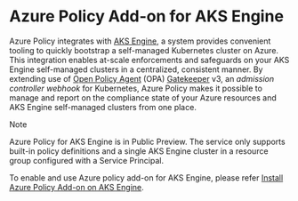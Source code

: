 # Azure Policy Add-on for AKS Engine

Azure Policy integrates with [AKS Engine](https://github.com/Azure/aks-engine/blob/master/docs/README.md), a system provides convenient tooling to quickly bootstrap a self-managed Kubernetes cluster on Azure. This integration enables at-scale enforcements and safeguards on your AKS Engine self-managed clusters in a centralized, consistent manner. By extending use of [Open Policy Agent](https://www.openpolicyagent.org/) (OPA) [Gatekeeper](https://github.com/open-policy-agent/gatekeeper) v3, an _admission controller webhook_ for Kubernetes, Azure Policy makes it possible to manage and report on the compliance state of your Azure resources and AKS Engine self-managed clusters from one place.

> [!NOTE]
> Azure Policy for AKS Engine is in Public Preview. The service only supports built-in policy
> definitions and a single AKS Engine cluster in a resource group configured with a Service
> Principal.

To enable and use Azure policy add-on for AKS Engine, please refer [Install Azure Policy Add-on on AKS Engine](https://aka.ms/kubepolicydoc).